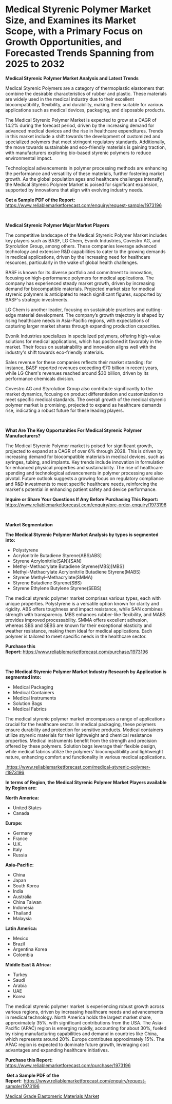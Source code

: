 <p><h1>Medical Styrenic Polymer Market Size, and Examines its Market Scope, with a Primary Focus on Growth Opportunities, and Forecasted Trends Spanning from 2025 to 2032</h1></p><p><strong>Medical Styrenic Polymer Market Analysis and Latest Trends</strong></p>
<p><p>Medical Styrenic Polymers are a category of thermoplastic elastomers that combine the desirable characteristics of rubber and plastic. These materials are widely used in the medical industry due to their excellent biocompatibility, flexibility, and durability, making them suitable for various applications such as medical devices, packaging, and disposable products. </p><p>The Medical Styrenic Polymer Market is expected to grow at a CAGR of 14.2% during the forecast period, driven by the increasing demand for advanced medical devices and the rise in healthcare expenditures. Trends in this market include a shift towards the development of customized and specialized polymers that meet stringent regulatory standards. Additionally, the move towards sustainable and eco-friendly materials is gaining traction, with manufacturers exploring bio-based styrenic polymers to reduce environmental impact. </p><p>Technological advancements in polymer processing methods are enhancing the performance and versatility of these materials, further fostering market growth. As the global population ages and healthcare challenges intensify, the Medical Styrenic Polymer Market is poised for significant expansion, supported by innovations that align with evolving industry needs.</p></p>
<p><strong>Get a Sample PDF of the Report:&nbsp;</strong> <a href="https://www.reliablemarketforecast.com/enquiry/request-sample/1973196?utm_campaign=2736&utm_medium=2&utm_source=Github&utm_content=ia&utm_term=03042025&utm_id=medical-styrenic-polymer">https://www.reliablemarketforecast.com/enquiry/request-sample/1973196</a></p>
<p>&nbsp;</p>
<p><strong>Medical Styrenic Polymer Major Market Players</strong></p>
<p><p>The competitive landscape of the Medical Styrenic Polymer Market includes key players such as BASF, LG Chem, Evonik Industries, Covestro AG, and Styrolution Group, among others. These companies leverage advanced technology and extensive R&D capabilities to cater to the growing demands in medical applications, driven by the increasing need for healthcare resources, particularly in the wake of global health challenges.</p><p>BASF is known for its diverse portfolio and commitment to innovation, focusing on high-performance polymers for medical applications. The company has experienced steady market growth, driven by increasing demand for biocompatible materials. Projected market size for medical styrenic polymers is anticipated to reach significant figures, supported by BASF's strategic investments.</p><p>LG Chem is another leader, focusing on sustainable practices and cutting-edge material development. The company’s growth trajectory is shaped by rising healthcare needs in Asia-Pacific regions, with expectations of capturing larger market shares through expanding production capacities.</p><p>Evonik Industries specializes in specialized polymers, offering high-value solutions for medical applications, which has positioned it favorably in the market. Their focus on sustainability and innovation aligns well with the industry's shift towards eco-friendly materials.</p><p>Sales revenue for these companies reflects their market standing: for instance, BASF reported revenues exceeding €70 billion in recent years, while LG Chem's revenues reached around $30 billion, driven by its performance chemicals division.</p><p>Covestro AG and Styrolution Group also contribute significantly to the market dynamics, focusing on product differentiation and customization to meet specific medical standards. The overall growth of the medical styrenic polymer market is promising, projected to expand as healthcare demands rise, indicating a robust future for these leading players.</p></p>
<p>&nbsp;</p>
<p><strong>What Are The Key Opportunities For Medical Styrenic Polymer Manufacturers?</strong></p>
<p><p>The Medical Styrenic Polymer market is poised for significant growth, projected to expand at a CAGR of over 6% through 2028. This is driven by increasing demand for biocompatible materials in medical devices, such as syringes, tubing, and implants. Key trends include innovation in formulation for enhanced physical properties and sustainability. The rise of healthcare spending and technological advancements in polymer processing are also pivotal. Future outlook suggests a growing focus on regulatory compliance and R&D investments to meet specific healthcare needs, reinforcing the market's potential in enhancing patient safety and device performance.</p></p>
<p><strong>Inquire or Share Your Questions If Any Before Purchasing This Report:</strong> <a href="https://www.reliablemarketforecast.com/enquiry/pre-order-enquiry/1973196?utm_campaign=2736&utm_medium=2&utm_source=Github&utm_content=ia&utm_term=03042025&utm_id=medical-styrenic-polymer">https://www.reliablemarketforecast.com/enquiry/pre-order-enquiry/1973196</a></p>
<p>&nbsp;</p>
<p><strong>Market Segmentation</strong></p>
<p><strong>The Medical Styrenic Polymer Market Analysis by types is segmented into:</strong></p>
<p><ul><li>Polystyrene</li><li>Acrylonitrile Butadiene Styrene(ABS)ABS]</li><li>Styrene Acrylonitrile(SAN)[SAN]</li><li>Methyl-Methacrylate Butadiene Styrene(MBS)[MBS]</li><li>Methyl-Methacrylate Acrylonitrile Butadiene Styrene(MABS)</li><li>Styrene Methyl–Methacrylate(SMMA)</li><li>Styrene Butadiene Styrene(SBS)</li><li>Styrene Ethylene Butylene Styrene(SEBS)</li></ul></p>
<p><p>The medical styrenic polymer market comprises various types, each with unique properties. Polystyrene is a versatile option known for clarity and rigidity. ABS offers toughness and impact resistance, while SAN combines strength with transparency. MBS enhances rubber-like flexibility, and MABS provides improved processability. SMMA offers excellent adhesion, whereas SBS and SEBS are known for their exceptional elasticity and weather resistance, making them ideal for medical applications. Each polymer is tailored to meet specific needs in the healthcare sector.</p></p>
<p><strong>Purchase this Report:&nbsp;</strong><a href="https://www.reliablemarketforecast.com/purchase/1973196?utm_campaign=2736&utm_medium=2&utm_source=Github&utm_content=ia&utm_term=03042025&utm_id=medical-styrenic-polymer">https://www.reliablemarketforecast.com/purchase/1973196</a></p>
<p>&nbsp;</p>
<p><strong>The Medical Styrenic Polymer Market Industry Research by Application is segmented into:</strong></p>
<p><ul><li>Medical Packaging</li><li>Medical Containers</li><li>Medical Instruments</li><li>Solution Bags</li><li>Medical Fabrics</li></ul></p>
<p><p>The medical styrenic polymer market encompasses a range of applications crucial for the healthcare sector. In medical packaging, these polymers ensure durability and protection for sensitive products. Medical containers utilize styrenic materials for their lightweight and chemical resistance properties. Medical instruments benefit from the strength and precision offered by these polymers. Solution bags leverage their flexible design, while medical fabrics utilize the polymers' biocompatibility and lightweight nature, enhancing comfort and functionality in various medical applications.</p></p>
<p><a href="https://www.reliablemarketforecast.com/medical-styrenic-polymer-r1973196?utm_campaign=2736&utm_medium=2&utm_source=Github&utm_content=ia&utm_term=03042025&utm_id=medical-styrenic-polymer">&nbsp;https://www.reliablemarketforecast.com/medical-styrenic-polymer-r1973196</a></p>
<p><strong>In terms of Region, the Medical Styrenic Polymer Market Players available by Region are:</strong></p>
<p>
    <p> <strong> North America: </strong>
        <ul>
            <li>United States</li>
            <li>Canada</li>
        </ul>
        </p> 
    <p> <strong> Europe: </strong>
        <ul>
            <li>Germany</li>
            <li>France</li>
            <li>U.K.</li>
            <li>Italy</li>
            <li>Russia</li>
        </ul>
        </p> 
    <p> <strong> Asia-Pacific: </strong>
        <ul>
            <li>China</li>
            <li>Japan</li>
            <li>South Korea</li>
            <li>India</li>
            <li>Australia</li>
            <li>China Taiwan</li>
            <li>Indonesia</li>
            <li>Thailand</li>
            <li>Malaysia</li>
        </ul>
        </p> 
    <p> <strong> Latin America: </strong>
        <ul>
            <li>Mexico</li>
            <li>Brazil</li>
            <li>Argentina Korea</li>
            <li>Colombia</li>
        </ul>
        </p> 
    <p> <strong> Middle East & Africa: </strong>
        <ul>
            <li>Turkey</li>
            <li>Saudi</li>
            <li>Arabia</li>
            <li>UAE</li>
            <li>Korea</li>
        </ul>
    </p>
    </p>
<p><p>The medical styrenic polymer market is experiencing robust growth across various regions, driven by increasing healthcare needs and advancements in medical technology. North America holds the largest market share, approximately 35%, with significant contributions from the USA. The Asia-Pacific (APAC) region is emerging rapidly, accounting for about 30%, fueled by rising manufacturing capabilities and demand in countries like China, which represents around 20%. Europe contributes approximately 15%. The APAC region is expected to dominate future growth, leveraging cost advantages and expanding healthcare initiatives.</p></p>
<p><strong>Purchase this Report: </strong><a href="https://www.reliablemarketforecast.com/purchase/1973196?utm_campaign=2736&utm_medium=2&utm_source=Github&utm_content=ia&utm_term=03042025&utm_id=medical-styrenic-polymer">https://www.reliablemarketforecast.com/purchase/1973196</a></p>
<p>&nbsp;<strong>Get a Sample PDF of the Report:&nbsp;&nbsp;</strong><a href="https://www.reliablemarketforecast.com/enquiry/request-sample/1973196?utm_campaign=2736&utm_medium=2&utm_source=Github&utm_content=ia&utm_term=03042025&utm_id=medical-styrenic-polymer">https://www.reliablemarketforecast.com/enquiry/request-sample/1973196</a></p>
<p><strong></strong></p>
<p><p><a href="https://github.com/elitasvimal/Market-Research-Report-List-1/blob/main/medical-grade-elastomeric-materials-market.md?utm_campaign=2736&utm_medium=2&utm_source=Github&utm_content=ia&utm_term=03042025&utm_id=medical-styrenic-polymer">Medical Grade Elastomeric Materials Market</a></p></p>